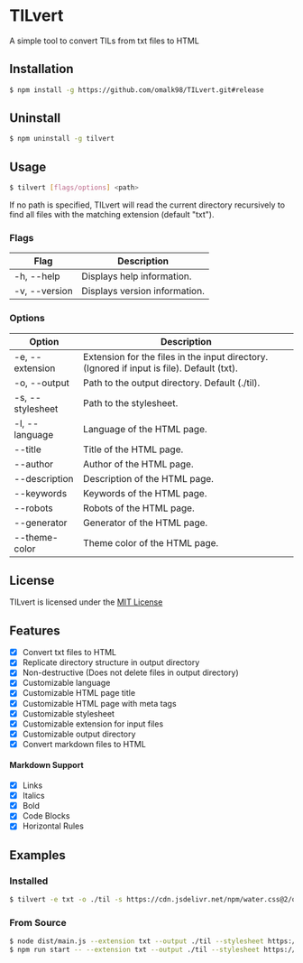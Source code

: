 # TILvert

A simple tool to convert TILs from txt files to HTML

## Installation

```bash
$ npm install -g https://github.com/omalk98/TILvert.git#release
```

## Uninstall

```bash
$ npm uninstall -g tilvert
```

## Usage

```bash
$ tilvert [flags/options] <path>
```

If no path is specified, TILvert will read the current directory recursively to find all files with the matching extension (default "txt").

### Flags

| Flag          | Description                   |
| ------------- | ----------------------------- |
| -h, --help    | Displays help information.    |
| -v, --version | Displays version information. |

### Options

| Option           | Description                                                                                |
| ---------------- | ------------------------------------------------------------------------------------------ |
| -e, --extension  | Extension for the files in the input directory. (Ignored if input is file). Default (txt). |
| -o, --output     | Path to the output directory. Default (./til).                                             |
| -s, --stylesheet | Path to the stylesheet.                                                                    |
| -l, --language   | Language of the HTML page.                                                                 |
| --title          | Title of the HTML page.                                                                    |
| --author         | Author of the HTML page.                                                                   |
| --description    | Description of the HTML page.                                                              |
| --keywords       | Keywords of the HTML page.                                                                 |
| --robots         | Robots of the HTML page.                                                                   |
| --generator      | Generator of the HTML page.                                                                |
| --theme-color    | Theme color of the HTML page.                                                              |

## License

TILvert is licensed under the [MIT License](https://mit-license.org/)

## Features

- [x] Convert txt files to HTML
- [x] Replicate directory structure in output directory
- [x] Non-destructive (Does not delete files in output directory)
- [x] Customizable language
- [x] Customizable HTML page title
- [x] Customizable HTML page with meta tags
- [x] Customizable stylesheet
- [x] Customizable extension for input files
- [x] Customizable output directory
- [x] Convert markdown files to HTML

#### Markdown Support

- [x] Links
- [x] Italics
- [x] Bold
- [x] Code Blocks
- [x] Horizontal Rules

## Examples

### Installed

```bash
$ tilvert -e txt -o ./til -s https://cdn.jsdelivr.net/npm/water.css@2/out/water.css --title "TIL" --author "omalk" --description "Today I Learned" --keywords "til, today i learned" --robots "index, follow" --generator "TILvert" --theme-color "#000000" ./example
```

### From Source

```bash
$ node dist/main.js --extension txt --output ./til --stylesheet https://cdn.jsdelivr.net/npm/water.css@2/out/water.css
$ npm run start -- --extension txt --output ./til --stylesheet https://cdn.jsdelivr.net/npm/water.css@2/out/water.css
```

